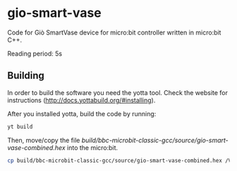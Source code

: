# gio-smart-vase

Code for Giò SmartVase device for micro:bit controller written in micro:bit C++.

Reading period: 5s

## Building

In order to build the software you need the yotta tool. Check the website for instructions (http://docs.yottabuild.org/#installing).

After you installed yotta, build the code by running:

```bash
yt build
```

Then, move/copy the file *build/bbc-microbit-classic-gcc/source/gio-smart-vase-combined.hex* into the micro:bit.

```bash
cp build/bbc-microbit-classic-gcc/source/gio-smart-vase-combined.hex /Volumes/MICROBIT
```